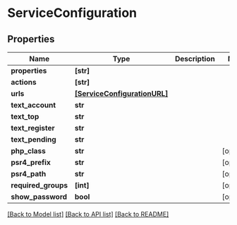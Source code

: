 # ServiceConfiguration


## Properties
Name | Type | Description | Notes
------------ | ------------- | ------------- | -------------
**properties** | **[str]** |  | 
**actions** | **[str]** |  | 
**urls** | [**[ServiceConfigurationURL]**](ServiceConfigurationURL.md) |  | 
**text_account** | **str** |  | 
**text_top** | **str** |  | 
**text_register** | **str** |  | 
**text_pending** | **str** |  | 
**php_class** | **str** |  | [optional] 
**psr4_prefix** | **str** |  | [optional] 
**psr4_path** | **str** |  | [optional] 
**required_groups** | **[int]** |  | [optional] 
**show_password** | **bool** |  | [optional] 

[[Back to Model list]](../README.md#documentation-for-models) [[Back to API list]](../README.md#documentation-for-api-endpoints) [[Back to README]](../README.md)


